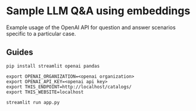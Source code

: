 # Sample LLM Q&A using embeddings

Example usage of the OpenAI API for question and answer scenarios specific to a particular case.

## Guides
```
pip install streamlit openai pandas

export OPENAI_ORGANIZATION=<openai organization>
export OPENAI_API_KEY=<openai api key>
export THIS_ENDPOINT=http://localhost/catalogs/
export THIS_WEBSITE=localhost

streamlit run app.py
```
